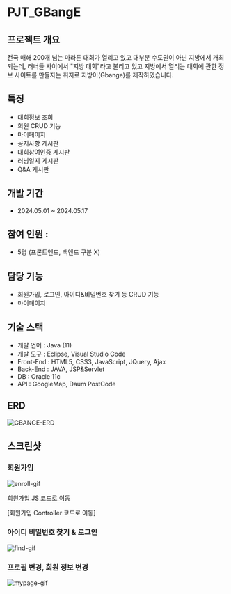 # PJT_GBangE
## 프로젝트 개요
전국 매해 200개 넘는 마라톤 대회가 열리고 있고 대부분 수도권이 아닌 지방에서 개최되는데, 러너들 사이에서 
"지방 대회"라고 불리고 있고 지방에서 열리는 대회에 관한 정보 사이트를 만들자는 취지로 지방이(Gbange)를 제작하였습니다.

## 특징
  - 대회정보 조회
  - 회원 CRUD 기능
  - 마이페이지
  - 공지사항 게시판
  - 대회참여인증 게시판
  - 러닝일지 게시판
  - Q&A 게시판

## 개발 기간
  - 2024.05.01 ~ 2024.05.17

## 참여 인원 : 
  - 5명 (프론트엔드, 백엔드 구분 X)

## 담당 기능
  - 회원가입, 로그인, 아이디&비밀번호 찾기 등 CRUD 기능
  - 마이페이지

## 기술 스택
  - 개발 언어 : Java (11)
  - 개발 도구 : Eclipse, Visual Studio Code
  - Front-End : HTML5, CSS3, JavaScript, JQuery, Ajax
  - Back-End : JAVA, JSP&Servlet
  - DB : Oracle 11c
  - API : GoogleMap, Daum PostCode

## ERD
![GBANGE-ERD](https://github.com/user-attachments/assets/4263e8e5-7f14-4fea-a6fa-e28a73036e95)

## 스크린샷

  ### 회원가입
  ![enroll-gif](https://github.com/user-attachments/assets/10a83335-a9d8-4cd4-9c71-0bd622cf9c81)

  [회원가입 JS 코드로 이동](https://github.com/yksr7948/PJT_GBangE-Taeung/blob/develop/GBangE/src/main/webapp/views/member/enrollForm.jsp)

  [회원가입 Controller 코드로 이동]
  

  ### 아이디 비밀번호 찾기 & 로그인
  ![find-gif](https://github.com/user-attachments/assets/e50dd848-59bf-43bd-a758-8dd60ab653ae)

  ### 프로필 변경, 회원 정보 변경
  ![mypage-gif](https://github.com/user-attachments/assets/c4c6eb9b-f523-440d-b5c9-ddc9aae66b66)


  
